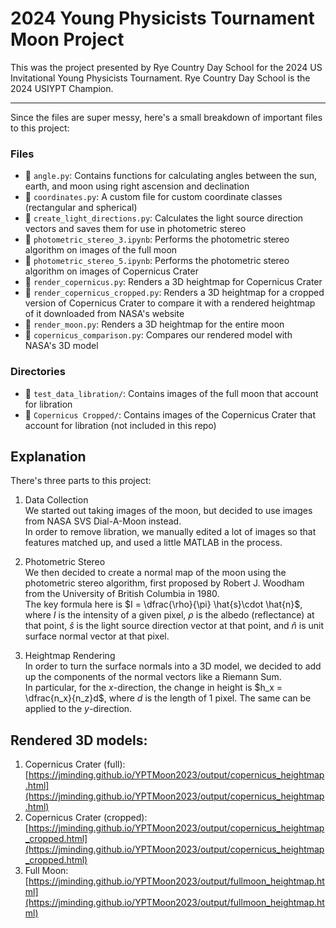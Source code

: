 # 2024 Young Physicists Tournament Moon Project

This was the project presented by Rye Country Day School for the 2024 US Invitational Young Physicists Tournament. Rye Country Day School is the 2024 USIYPT Champion.
<hr>


Since the files are super messy, here's a small breakdown of important files to this project:

### Files
- 📄 `angle.py`: Contains functions for calculating angles between the sun, earth, and moon using right ascension and declination
- 📄 `coordinates.py`: A custom file for custom coordinate classes (rectangular and spherical)
- 📄 `create_light_directions.py`: Calculates the light source direction vectors and saves them for use in photometric stereo
- 📄 `photometric_stereo_3.ipynb`: Performs the photometric stereo algorithm on images of the full moon
- 📄 `photometric_stereo_5.ipynb`: Performs the photometric stereo algorithm on images of Copernicus Crater
- 📄 `render_copernicus.py`: Renders a 3D heightmap for Copernicus Crater
- 📄 `render_copernicus_cropped.py`: Renders a 3D heightmap for a cropped version of Copernicus Crater to compare it with a rendered heightmap of it downloaded from NASA's website
- 📄 `render_moon.py`: Renders a 3D heightmap for the entire moon
- 📄 `copernicus_comparison.py`: Compares our rendered model with NASA's 3D model

### Directories
- 📁 `test_data_libration/`: Contains images of the full moon that account for libration
- 📁 `Copernicus Cropped/`: Contains images of the Copernicus Crater that account for libration (not included in this repo)

## Explanation
There's three parts to this project:
1. Data Collection<br>
We started out taking images of the moon, but decided to use images from NASA SVS Dial-A-Moon instead.<br>
In order to remove libration, we manually edited a lot of images so that features matched up, and used a little MATLAB in the process. 

2. Photometric Stereo<br>
We then decided to create a normal map of the moon using the photometric stereo algorithm, first proposed by Robert J. Woodham from the University of British Columbia in 1980.<br>
The key formula here is $I = \dfrac{\rho}{\pi} \hat{s}\cdot \hat{n}$, where $I$ is the intensity of a given pixel, $\rho$ is the albedo (reflectance) at that point, $\hat{s}$ is the light source direction vector at that point, and $\hat{n}$ is unit surface normal vector at that pixel.

3. Heightmap Rendering<br>
In order to turn the surface normals into a 3D model, we decided to add up the components of the normal vectors like a Riemann Sum.<br>
In particular, for the $x$-direction, the change in height is $h_x = \dfrac{n_x}{n_z}d$, where $d$ is the length of 1 pixel. The same can be applied to the $y$-direction.

## Rendered 3D models:
1. Copernicus Crater (full): [https://jminding.github.io/YPTMoon2023/output/copernicus_heightmap.html](https://jminding.github.io/YPTMoon2023/output/copernicus_heightmap.html)
2. Copernicus Crater (cropped): [https://jminding.github.io/YPTMoon2023/output/copernicus_heightmap_cropped.html](https://jminding.github.io/YPTMoon2023/output/copernicus_heightmap_cropped.html)
3. Full Moon: [https://jminding.github.io/YPTMoon2023/output/fullmoon_heightmap.html](https://jminding.github.io/YPTMoon2023/output/fullmoon_heightmap.html)